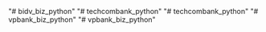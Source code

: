 "# bidv_biz_python" 
"# techcombank_python" 
"# techcombank_python" 
"# vpbank_biz_python" 
"# vpbank_biz_python" 
